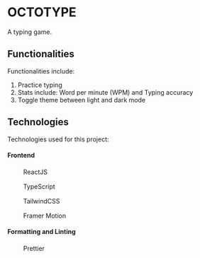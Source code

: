 
# OCTOTYPE

A typing game.

## Functionalities

Functionalities include:

1. Practice typing
2. Stats include: Word per minute (WPM) and Typing accuracy
4. Toggle theme between light and dark mode

## Technologies

Technologies used for this project:

#### Frontend

<img src="https://cdn.jsdelivr.net/gh/devicons/devicon/icons/react/react-original.svg" height="16" width="16" /> &nbsp; &nbsp; ReactJS

<img src="https://cdn.jsdelivr.net/gh/devicons/devicon/icons/typescript/typescript-original.svg" height="16" width="16" /> &nbsp; &nbsp; TypeScript

<img src="https://cdn.jsdelivr.net/gh/devicons/devicon/icons/tailwindcss/tailwindcss-plain.svg" height="16" width="16" /> &nbsp; &nbsp; TailwindCSS

<img src="https://www.vectorlogo.zone/logos/framer/framer-icon.svg" height="16" width="16" /> &nbsp; &nbsp; Framer Motion

#### Formatting and Linting

<img src="https://cdn.cdnlogo.com/logos/p/5/prettier.svg" height="16" width="16" /> &nbsp; &nbsp; Prettier
